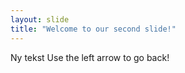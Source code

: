 ```yaml
---
layout: slide
title: "Welcome to our second slide!"
---
```

Ny tekst
Use the left arrow to go back!
